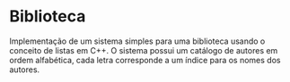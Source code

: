 # Biblioteca
Implementação de um sistema simples para uma biblioteca usando o conceito de listas em C++.
O sistema possui um catálogo de autores em ordem alfabética, cada letra corresponde a um índice para os nomes dos autores.
